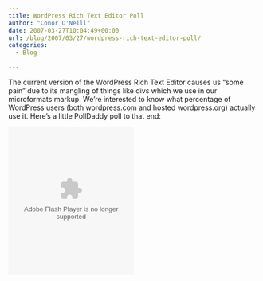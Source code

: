 ```yaml
---
title: WordPress Rich Text Editor Poll
author: "Conor O'Neill"
date: 2007-03-27T10:04:49+00:00
url: /blog/2007/03/27/wordpress-rich-text-editor-poll/
categories:
  - Blog

---
```

The current version of the WordPress Rich Text Editor causes us &#8220;some pain&#8221; due to its mangling of things like divs which we use in our microformats markup. We&#8217;re interested to know what percentage of WordPress users (both wordpress.com and hosted wordpress.org) actually use it. Here&#8217;s a little PollDaddy poll to that end:

<embed allowScriptAccess="never"  saveEmbedTags="true" src="http://www.polldaddy.com/poll.swf" FlashVars="p=25194" quality="high"  wmode="transparent"  bgcolor="&#035;ffffff" width="252"  height="296"  name="beta3" salign="tl" scale="autoscale"  type="application/x-shockwave-flash" pluginspage="http://www.macromedia.com/go/getflashplayer" >
</embed>
